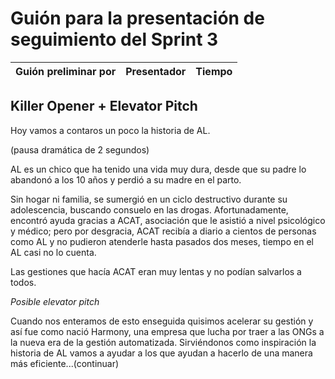 # Guión para la presentación de seguimiento del Sprint 3

| Guión preliminar por | Presentador       | Tiempo  |
| -------------------- | ----------------- | ------  |

## Killer Opener + Elevator Pitch

Hoy vamos a contaros un poco la historia de AL.

(pausa dramática de 2 segundos)

AL es un chico que ha tenido una vida muy dura, desde que su padre lo abandonó a los 10 años y perdió a su madre en el parto.

Sin hogar ni familia, se sumergió en un ciclo destructivo durante su adolescencia, buscando consuelo en las drogas. Afortunadamente, encontró ayuda gracias a ACAT, asociación que le asistió a nivel psicológico y médico; pero por desgracia, ACAT recibía a diario a cientos de personas como AL y no pudieron atenderle hasta pasados dos meses, tiempo en el AL casi no lo cuenta.

Las gestiones que hacía ACAT eran muy lentas y no podían salvarlos a todos.

*Posible elevator pitch*

Cuando nos enteramos de esto enseguida quisimos acelerar su gestión y así fue como nació Harmony, una empresa que lucha por traer a las ONGs a la nueva era de la gestión automatizada. Sirviéndonos como inspiración la historia de AL vamos a ayudar a los que ayudan a hacerlo de una manera más eficiente...(continuar)